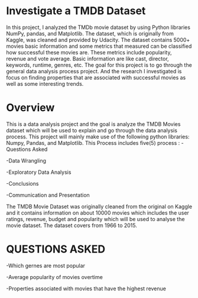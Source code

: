 # Investigate a TMDB Dataset
In this project, I analyzed the TMDb movie dataset by using Python libraries NumPy, pandas, and Matplotlib. The dataset, which is originally from Kaggle, was cleaned and provided by Udacity. The dataset contains 5000+ movies basic information and some metrics that measured can be classified how successful these movies are. These metrics include popularity, revenue and vote average. Basic information are like cast, director, keywords, runtime, genres, etc. The goal for this project is to go through the general data analysis process project. And the research I investigated is focus on finding properties that are associated with successful movies as well as some interesting trends.
# Overview
This is a data analysis project and the goal is analyze the TMDB Movies dataset which will be used to explain and go through the data analysis process. This project will mainly make use of the following python libraries: Numpy, Pandas, and Matplotlib. This Process includes five(5) process :
-Questions Asked

-Data Wrangling

-Exploratory Data Analysis

-Conclusions

-Communication and Presentation

The TMDB Movie Dataset was originally cleaned from the original on Kaggle and it contains information on about 10000 movies which includes the user ratings, revenue, budget and popularity which will be used to analyse the movie dataset. The dataset covers from 1966 to 2015.

# QUESTIONS ASKED


-Which gernes are most popular


-Average popularity of movies overtime


-Properties associated with movies that have the highest revenue
